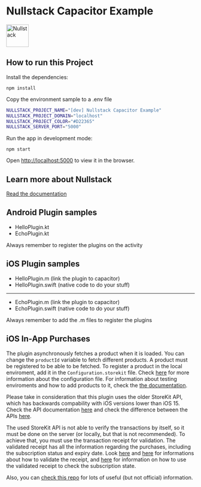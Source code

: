 # Nullstack Capacitor Example

<img src='https://raw.githubusercontent.com/nullstack/nullstack/master/nullstack.png' height='60' alt='Nullstack' />

## How to run this Project

Install the dependencies:

`npm install`

Copy the environment sample to a .env file

```sh
NULLSTACK_PROJECT_NAME="[dev] Nullstack Capacitor Example"
NULLSTACK_PROJECT_DOMAIN="localhost"
NULLSTACK_PROJECT_COLOR="#D22365"
NULLSTACK_SERVER_PORT="5000"
```

Run the app in development mode:

`npm start`

Open [http://localhost:5000](http://localhost:5000) to view it in the browser.

## Learn more about Nullstack

[Read the documentation](https://nullstack.app/documentation)


## Android Plugin samples

 - HelloPlugin.kt
 - EchoPlugin.kt

Always remember to register the plugins on the activity


## iOS Plugin samples
 - HelloPlugin.m (link the plugin to capacitor)
 - HelloPlugin.swift (native code to do your stuff)
 ---------------------------------------------------
 - EchoPlugin.m (link the plugin to capacitor)
 - EchoPlugin.swift (native code to do your stuff)

Always remember to add the .m files to register the plugins

## iOS In-App Purchases

The plugin asynchronously fetches a product when it is loaded. You can change the `productId` variable to fetch different products.
A product must be registered to be able to be fetched. To register a product in the local enviroment, add it in the `Configuration.storekit` file. Check [here](https://developer.apple.com/documentation/xcode/setting-up-storekit-testing-in-xcode) for more information about the configuration file. For information about testing enviroments and how to add products to it, check the [the documentation](https://developer.apple.com/documentation/storekit/in-app_purchase/testing_at_all_stages_of_development_with_xcode_and_sandbox).

Please take in consideration that this plugin uses the older StoreKit API, which has backwards compability with iOS versions lower than iOS 15. Check the API documentation [here](https://developer.apple.com/documentation/storekit/original_api_for_in-app_purchase) and check the difference between the APIs [here](https://developer.apple.com/documentation/storekit/choosing_a_storekit_api_for_in-app_purchase).

The used StoreKit API is not able to verify the transactions by itself, so it must be done on the server (or locally, but that is not recommended). To achieve that, you must use the transaction receipt for validation. The validated receipt has all the information regarding the purchases, including the subscription status and expiry date. Look [here](https://developer.apple.com/documentation/storekit/original_api_for_in-app_purchase/choosing_a_receipt_validation_technique) and [here](https://developer.apple.com/documentation/storekit/original_api_for_in-app_purchase/validating_receipts_with_the_app_store) for informations about how to validate the receipt, and [here](https://developer.apple.com/documentation/storekit/original_api_for_in-app_purchase/subscriptions_and_offers/handling_subscriptions_billing) for information on how to use the validated receipt to check the subscription state.

Also, you can [check this repo](https://github.com/russell-archer/IAPHelper) for lots of useful (but not official) information.